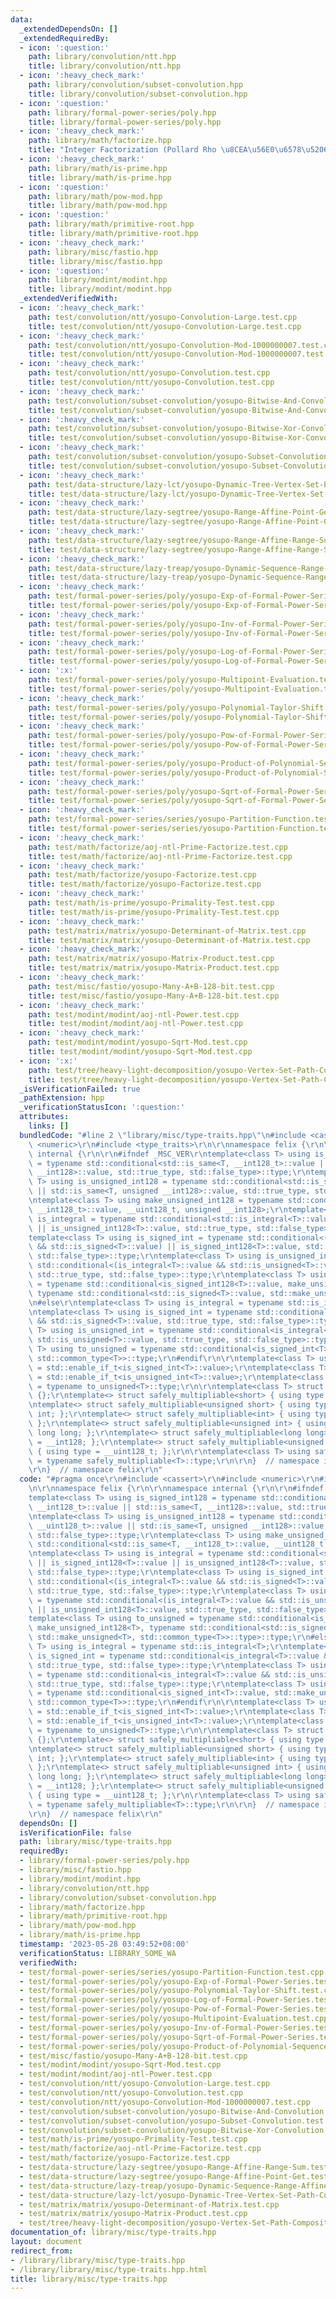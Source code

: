 ```yaml
---
data:
  _extendedDependsOn: []
  _extendedRequiredBy:
  - icon: ':question:'
    path: library/convolution/ntt.hpp
    title: library/convolution/ntt.hpp
  - icon: ':heavy_check_mark:'
    path: library/convolution/subset-convolution.hpp
    title: library/convolution/subset-convolution.hpp
  - icon: ':question:'
    path: library/formal-power-series/poly.hpp
    title: library/formal-power-series/poly.hpp
  - icon: ':heavy_check_mark:'
    path: library/math/factorize.hpp
    title: "Integer Factorization (Pollard Rho \u8CEA\u56E0\u6578\u5206\u89E3)"
  - icon: ':heavy_check_mark:'
    path: library/math/is-prime.hpp
    title: library/math/is-prime.hpp
  - icon: ':question:'
    path: library/math/pow-mod.hpp
    title: library/math/pow-mod.hpp
  - icon: ':question:'
    path: library/math/primitive-root.hpp
    title: library/math/primitive-root.hpp
  - icon: ':heavy_check_mark:'
    path: library/misc/fastio.hpp
    title: library/misc/fastio.hpp
  - icon: ':question:'
    path: library/modint/modint.hpp
    title: library/modint/modint.hpp
  _extendedVerifiedWith:
  - icon: ':heavy_check_mark:'
    path: test/convolution/ntt/yosupo-Convolution-Large.test.cpp
    title: test/convolution/ntt/yosupo-Convolution-Large.test.cpp
  - icon: ':heavy_check_mark:'
    path: test/convolution/ntt/yosupo-Convolution-Mod-1000000007.test.cpp
    title: test/convolution/ntt/yosupo-Convolution-Mod-1000000007.test.cpp
  - icon: ':heavy_check_mark:'
    path: test/convolution/ntt/yosupo-Convolution.test.cpp
    title: test/convolution/ntt/yosupo-Convolution.test.cpp
  - icon: ':heavy_check_mark:'
    path: test/convolution/subset-convolution/yosupo-Bitwise-And-Convolution.test.cpp
    title: test/convolution/subset-convolution/yosupo-Bitwise-And-Convolution.test.cpp
  - icon: ':heavy_check_mark:'
    path: test/convolution/subset-convolution/yosupo-Bitwise-Xor-Convolution.test.cpp
    title: test/convolution/subset-convolution/yosupo-Bitwise-Xor-Convolution.test.cpp
  - icon: ':heavy_check_mark:'
    path: test/convolution/subset-convolution/yosupo-Subset-Convolution.test.cpp
    title: test/convolution/subset-convolution/yosupo-Subset-Convolution.test.cpp
  - icon: ':heavy_check_mark:'
    path: test/data-structure/lazy-lct/yosupo-Dynamic-Tree-Vertex-Set-Path-Composite.test.cpp
    title: test/data-structure/lazy-lct/yosupo-Dynamic-Tree-Vertex-Set-Path-Composite.test.cpp
  - icon: ':heavy_check_mark:'
    path: test/data-structure/lazy-segtree/yosupo-Range-Affine-Point-Get.test.cpp
    title: test/data-structure/lazy-segtree/yosupo-Range-Affine-Point-Get.test.cpp
  - icon: ':heavy_check_mark:'
    path: test/data-structure/lazy-segtree/yosupo-Range-Affine-Range-Sum.test.cpp
    title: test/data-structure/lazy-segtree/yosupo-Range-Affine-Range-Sum.test.cpp
  - icon: ':heavy_check_mark:'
    path: test/data-structure/lazy-treap/yosupo-Dynamic-Sequence-Range-Affine-Range-Sum.test.cpp
    title: test/data-structure/lazy-treap/yosupo-Dynamic-Sequence-Range-Affine-Range-Sum.test.cpp
  - icon: ':heavy_check_mark:'
    path: test/formal-power-series/poly/yosupo-Exp-of-Formal-Power-Series.test.cpp
    title: test/formal-power-series/poly/yosupo-Exp-of-Formal-Power-Series.test.cpp
  - icon: ':heavy_check_mark:'
    path: test/formal-power-series/poly/yosupo-Inv-of-Formal-Power-Series.test.cpp
    title: test/formal-power-series/poly/yosupo-Inv-of-Formal-Power-Series.test.cpp
  - icon: ':heavy_check_mark:'
    path: test/formal-power-series/poly/yosupo-Log-of-Formal-Power-Series.test.cpp
    title: test/formal-power-series/poly/yosupo-Log-of-Formal-Power-Series.test.cpp
  - icon: ':x:'
    path: test/formal-power-series/poly/yosupo-Multipoint-Evaluation.test.cpp
    title: test/formal-power-series/poly/yosupo-Multipoint-Evaluation.test.cpp
  - icon: ':heavy_check_mark:'
    path: test/formal-power-series/poly/yosupo-Polynomial-Taylor-Shift.test.cpp
    title: test/formal-power-series/poly/yosupo-Polynomial-Taylor-Shift.test.cpp
  - icon: ':heavy_check_mark:'
    path: test/formal-power-series/poly/yosupo-Pow-of-Formal-Power-Series.test.cpp
    title: test/formal-power-series/poly/yosupo-Pow-of-Formal-Power-Series.test.cpp
  - icon: ':heavy_check_mark:'
    path: test/formal-power-series/poly/yosupo-Product-of-Polynomial-Sequence.test.cpp
    title: test/formal-power-series/poly/yosupo-Product-of-Polynomial-Sequence.test.cpp
  - icon: ':heavy_check_mark:'
    path: test/formal-power-series/poly/yosupo-Sqrt-of-Formal-Power-Series.test.cpp
    title: test/formal-power-series/poly/yosupo-Sqrt-of-Formal-Power-Series.test.cpp
  - icon: ':heavy_check_mark:'
    path: test/formal-power-series/series/yosupo-Partition-Function.test.cpp
    title: test/formal-power-series/series/yosupo-Partition-Function.test.cpp
  - icon: ':heavy_check_mark:'
    path: test/math/factorize/aoj-ntl-Prime-Factorize.test.cpp
    title: test/math/factorize/aoj-ntl-Prime-Factorize.test.cpp
  - icon: ':heavy_check_mark:'
    path: test/math/factorize/yosupo-Factorize.test.cpp
    title: test/math/factorize/yosupo-Factorize.test.cpp
  - icon: ':heavy_check_mark:'
    path: test/math/is-prime/yosupo-Primality-Test.test.cpp
    title: test/math/is-prime/yosupo-Primality-Test.test.cpp
  - icon: ':heavy_check_mark:'
    path: test/matrix/matrix/yosupo-Determinant-of-Matrix.test.cpp
    title: test/matrix/matrix/yosupo-Determinant-of-Matrix.test.cpp
  - icon: ':heavy_check_mark:'
    path: test/matrix/matrix/yosupo-Matrix-Product.test.cpp
    title: test/matrix/matrix/yosupo-Matrix-Product.test.cpp
  - icon: ':heavy_check_mark:'
    path: test/misc/fastio/yosupo-Many-A+B-128-bit.test.cpp
    title: test/misc/fastio/yosupo-Many-A+B-128-bit.test.cpp
  - icon: ':heavy_check_mark:'
    path: test/modint/modint/aoj-ntl-Power.test.cpp
    title: test/modint/modint/aoj-ntl-Power.test.cpp
  - icon: ':heavy_check_mark:'
    path: test/modint/modint/yosupo-Sqrt-Mod.test.cpp
    title: test/modint/modint/yosupo-Sqrt-Mod.test.cpp
  - icon: ':x:'
    path: test/tree/heavy-light-decomposition/yosupo-Vertex-Set-Path-Composite.test.cpp
    title: test/tree/heavy-light-decomposition/yosupo-Vertex-Set-Path-Composite.test.cpp
  _isVerificationFailed: true
  _pathExtension: hpp
  _verificationStatusIcon: ':question:'
  attributes:
    links: []
  bundledCode: "#line 2 \"library/misc/type-traits.hpp\"\n#include <cassert>\r\n#include\
    \ <numeric>\r\n#include <type_traits>\r\n\r\nnamespace felix {\r\n\r\nnamespace\
    \ internal {\r\n\r\n#ifndef _MSC_VER\r\ntemplate<class T> using is_signed_int128\
    \ = typename std::conditional<std::is_same<T, __int128_t>::value || std::is_same<T,\
    \ __int128>::value, std::true_type, std::false_type>::type;\r\ntemplate<class\
    \ T> using is_unsigned_int128 = typename std::conditional<std::is_same<T, __uint128_t>::value\
    \ || std::is_same<T, unsigned __int128>::value, std::true_type, std::false_type>::type;\r\
    \ntemplate<class T> using make_unsigned_int128 = typename std::conditional<std::is_same<T,\
    \ __int128_t>::value, __uint128_t, unsigned __int128>;\r\ntemplate<class T> using\
    \ is_integral = typename std::conditional<std::is_integral<T>::value || is_signed_int128<T>::value\
    \ || is_unsigned_int128<T>::value, std::true_type, std::false_type>::type;\r\n\
    template<class T> using is_signed_int = typename std::conditional<(is_integral<T>::value\
    \ && std::is_signed<T>::value) || is_signed_int128<T>::value, std::true_type,\
    \ std::false_type>::type;\r\ntemplate<class T> using is_unsigned_int = typename\
    \ std::conditional<(is_integral<T>::value && std::is_unsigned<T>::value) || is_unsigned_int128<T>::value,\
    \ std::true_type, std::false_type>::type;\r\ntemplate<class T> using to_unsigned\
    \ = typename std::conditional<is_signed_int128<T>::value, make_unsigned_int128<T>,\
    \ typename std::conditional<std::is_signed<T>::value, std::make_unsigned<T>, std::common_type<T>>::type>::type;\r\
    \n#else\r\ntemplate<class T> using is_integral = typename std::is_integral<T>;\r\
    \ntemplate<class T> using is_signed_int = typename std::conditional<is_integral<T>::value\
    \ && std::is_signed<T>::value, std::true_type, std::false_type>::type;\r\ntemplate<class\
    \ T> using is_unsigned_int = typename std::conditional<is_integral<T>::value &&\
    \ std::is_unsigned<T>::value, std::true_type, std::false_type>::type;\r\ntemplate<class\
    \ T> using to_unsigned = typename std::conditional<is_signed_int<T>::value, std::make_unsigned<T>,\
    \ std::common_type<T>>::type;\r\n#endif\r\n\r\ntemplate<class T> using is_signed_int_t\
    \ = std::enable_if_t<is_signed_int<T>::value>;\r\ntemplate<class T> using is_unsigned_int_t\
    \ = std::enable_if_t<is_unsigned_int<T>::value>;\r\ntemplate<class T> using to_unsigned_t\
    \ = typename to_unsigned<T>::type;\r\n\r\ntemplate<class T> struct safely_multipliable\
    \ {};\r\ntemplate<> struct safely_multipliable<short> { using type = int; };\r\
    \ntemplate<> struct safely_multipliable<unsigned short> { using type = unsigned\
    \ int; };\r\ntemplate<> struct safely_multipliable<int> { using type = long long;\
    \ };\r\ntemplate<> struct safely_multipliable<unsigned int> { using type = unsigned\
    \ long long; };\r\ntemplate<> struct safely_multipliable<long long> { using type\
    \ = __int128; };\r\ntemplate<> struct safely_multipliable<unsigned long long>\
    \ { using type = __uint128_t; };\r\n\r\ntemplate<class T> using safely_multipliable_t\
    \ = typename safely_multipliable<T>::type;\r\n\r\n}  // namespace internal\r\n\
    \r\n}  // namespace felix\r\n"
  code: "#pragma once\r\n#include <cassert>\r\n#include <numeric>\r\n#include <type_traits>\r\
    \n\r\nnamespace felix {\r\n\r\nnamespace internal {\r\n\r\n#ifndef _MSC_VER\r\n\
    template<class T> using is_signed_int128 = typename std::conditional<std::is_same<T,\
    \ __int128_t>::value || std::is_same<T, __int128>::value, std::true_type, std::false_type>::type;\r\
    \ntemplate<class T> using is_unsigned_int128 = typename std::conditional<std::is_same<T,\
    \ __uint128_t>::value || std::is_same<T, unsigned __int128>::value, std::true_type,\
    \ std::false_type>::type;\r\ntemplate<class T> using make_unsigned_int128 = typename\
    \ std::conditional<std::is_same<T, __int128_t>::value, __uint128_t, unsigned __int128>;\r\
    \ntemplate<class T> using is_integral = typename std::conditional<std::is_integral<T>::value\
    \ || is_signed_int128<T>::value || is_unsigned_int128<T>::value, std::true_type,\
    \ std::false_type>::type;\r\ntemplate<class T> using is_signed_int = typename\
    \ std::conditional<(is_integral<T>::value && std::is_signed<T>::value) || is_signed_int128<T>::value,\
    \ std::true_type, std::false_type>::type;\r\ntemplate<class T> using is_unsigned_int\
    \ = typename std::conditional<(is_integral<T>::value && std::is_unsigned<T>::value)\
    \ || is_unsigned_int128<T>::value, std::true_type, std::false_type>::type;\r\n\
    template<class T> using to_unsigned = typename std::conditional<is_signed_int128<T>::value,\
    \ make_unsigned_int128<T>, typename std::conditional<std::is_signed<T>::value,\
    \ std::make_unsigned<T>, std::common_type<T>>::type>::type;\r\n#else\r\ntemplate<class\
    \ T> using is_integral = typename std::is_integral<T>;\r\ntemplate<class T> using\
    \ is_signed_int = typename std::conditional<is_integral<T>::value && std::is_signed<T>::value,\
    \ std::true_type, std::false_type>::type;\r\ntemplate<class T> using is_unsigned_int\
    \ = typename std::conditional<is_integral<T>::value && std::is_unsigned<T>::value,\
    \ std::true_type, std::false_type>::type;\r\ntemplate<class T> using to_unsigned\
    \ = typename std::conditional<is_signed_int<T>::value, std::make_unsigned<T>,\
    \ std::common_type<T>>::type;\r\n#endif\r\n\r\ntemplate<class T> using is_signed_int_t\
    \ = std::enable_if_t<is_signed_int<T>::value>;\r\ntemplate<class T> using is_unsigned_int_t\
    \ = std::enable_if_t<is_unsigned_int<T>::value>;\r\ntemplate<class T> using to_unsigned_t\
    \ = typename to_unsigned<T>::type;\r\n\r\ntemplate<class T> struct safely_multipliable\
    \ {};\r\ntemplate<> struct safely_multipliable<short> { using type = int; };\r\
    \ntemplate<> struct safely_multipliable<unsigned short> { using type = unsigned\
    \ int; };\r\ntemplate<> struct safely_multipliable<int> { using type = long long;\
    \ };\r\ntemplate<> struct safely_multipliable<unsigned int> { using type = unsigned\
    \ long long; };\r\ntemplate<> struct safely_multipliable<long long> { using type\
    \ = __int128; };\r\ntemplate<> struct safely_multipliable<unsigned long long>\
    \ { using type = __uint128_t; };\r\n\r\ntemplate<class T> using safely_multipliable_t\
    \ = typename safely_multipliable<T>::type;\r\n\r\n}  // namespace internal\r\n\
    \r\n}  // namespace felix\r\n"
  dependsOn: []
  isVerificationFile: false
  path: library/misc/type-traits.hpp
  requiredBy:
  - library/formal-power-series/poly.hpp
  - library/misc/fastio.hpp
  - library/modint/modint.hpp
  - library/convolution/ntt.hpp
  - library/convolution/subset-convolution.hpp
  - library/math/factorize.hpp
  - library/math/primitive-root.hpp
  - library/math/pow-mod.hpp
  - library/math/is-prime.hpp
  timestamp: '2023-05-28 03:49:52+08:00'
  verificationStatus: LIBRARY_SOME_WA
  verifiedWith:
  - test/formal-power-series/series/yosupo-Partition-Function.test.cpp
  - test/formal-power-series/poly/yosupo-Exp-of-Formal-Power-Series.test.cpp
  - test/formal-power-series/poly/yosupo-Polynomial-Taylor-Shift.test.cpp
  - test/formal-power-series/poly/yosupo-Log-of-Formal-Power-Series.test.cpp
  - test/formal-power-series/poly/yosupo-Pow-of-Formal-Power-Series.test.cpp
  - test/formal-power-series/poly/yosupo-Multipoint-Evaluation.test.cpp
  - test/formal-power-series/poly/yosupo-Inv-of-Formal-Power-Series.test.cpp
  - test/formal-power-series/poly/yosupo-Sqrt-of-Formal-Power-Series.test.cpp
  - test/formal-power-series/poly/yosupo-Product-of-Polynomial-Sequence.test.cpp
  - test/misc/fastio/yosupo-Many-A+B-128-bit.test.cpp
  - test/modint/modint/yosupo-Sqrt-Mod.test.cpp
  - test/modint/modint/aoj-ntl-Power.test.cpp
  - test/convolution/ntt/yosupo-Convolution-Large.test.cpp
  - test/convolution/ntt/yosupo-Convolution.test.cpp
  - test/convolution/ntt/yosupo-Convolution-Mod-1000000007.test.cpp
  - test/convolution/subset-convolution/yosupo-Bitwise-And-Convolution.test.cpp
  - test/convolution/subset-convolution/yosupo-Subset-Convolution.test.cpp
  - test/convolution/subset-convolution/yosupo-Bitwise-Xor-Convolution.test.cpp
  - test/math/is-prime/yosupo-Primality-Test.test.cpp
  - test/math/factorize/aoj-ntl-Prime-Factorize.test.cpp
  - test/math/factorize/yosupo-Factorize.test.cpp
  - test/data-structure/lazy-segtree/yosupo-Range-Affine-Range-Sum.test.cpp
  - test/data-structure/lazy-segtree/yosupo-Range-Affine-Point-Get.test.cpp
  - test/data-structure/lazy-treap/yosupo-Dynamic-Sequence-Range-Affine-Range-Sum.test.cpp
  - test/data-structure/lazy-lct/yosupo-Dynamic-Tree-Vertex-Set-Path-Composite.test.cpp
  - test/matrix/matrix/yosupo-Determinant-of-Matrix.test.cpp
  - test/matrix/matrix/yosupo-Matrix-Product.test.cpp
  - test/tree/heavy-light-decomposition/yosupo-Vertex-Set-Path-Composite.test.cpp
documentation_of: library/misc/type-traits.hpp
layout: document
redirect_from:
- /library/library/misc/type-traits.hpp
- /library/library/misc/type-traits.hpp.html
title: library/misc/type-traits.hpp
---
```

